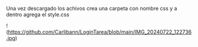 Una vez descargado los achivos crea una carpeta con nombre css y a dentro agrega el style.css

!(https://github.com/Carlibann/LoginTarea/blob/main/IMG_20240722_122736.jpg)
